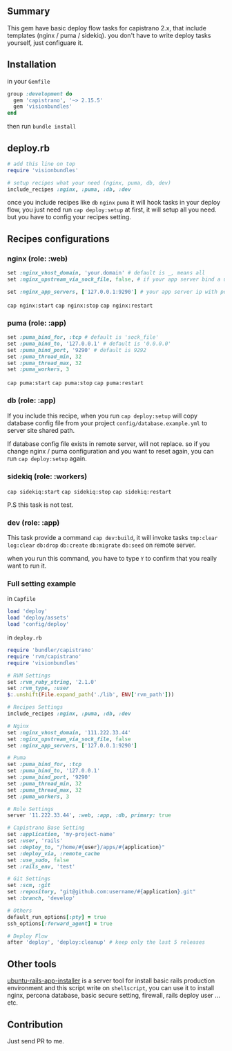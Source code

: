 ## Summary

This gem have basic deploy flow tasks for capistrano 2.x, that include templates (nginx / puma / sidekiq). you don't have to write deploy tasks yourself, just configuare it.

## Installation


in your `Gemfile`

```ruby
group :development do
  gem 'capistrano', '~> 2.15.5'
  gem 'visionbundles'
end
```

then run `bundle install`


## deploy.rb

```ruby
# add this line on top
require 'visionbundles'

# setup recipes what your need (nginx, puma, db, dev)
include_recipes :nginx, :puma, :db, :dev
```

once you include recipes like `db` `nginx` `puma` it will hook tasks in your deploy flow, you just need run `cap deploy:setup` at first, it will setup all you need. but you have to config your recipes setting.


## Recipes configurations

### nginx (role: :web)

```ruby
set :nginx_vhost_domain, 'your.domain' # default is _, means all
set :nginx_upstream_via_sock_file, false, # if your app server bind a unix socket file, you need setup to true

set :nginx_app_servers, ['127.0.0.1:9290'] # your app server ip with port
```

`cap nginx:start`
`cap nginx:stop`
`cap nginx:restart`


### puma (role: :app)

```ruby
set :puma_bind_for, :tcp # default is 'sock_file'
set :puma_bind_to, '127.0.0.1' # default is '0.0.0.0'
set :puma_bind_port, '9290' # default is 9292
set :puma_thread_min, 32
set :puma_thread_max, 32
set :puma_workers, 3
```

`cap puma:start`
`cap puma:stop`
`cap puma:restart`


### db (role: :app)

If you include this recipe, when you run `cap deploy:setup` will copy database config file from your project `config/database.example.yml` to server site shared path.

If database config file exists in remote server, will not replace. so if you change nginx / puma configuration and you want to reset again, you can run `cap deploy:setup` again.

### sidekiq (role: :workers)

`cap sidekiq:start`
`cap sidekiq:stop`
`cap sidekiq:restart`

P.S this task is not test.


### dev (role: :app)

This task provide a command `cap dev:build`, it will invoke tasks `tmp:clear` `log:clear` `db:drop` `db:create` `db:migrate` `db:seed` on remote server.

when you run this command, you have to type `Y` to confirm that you really want to run it.


### Full setting example


in `Capfile`

```ruby
load 'deploy'
load 'deploy/assets'
load 'config/deploy'
```

in `deploy.rb`

```ruby
require 'bundler/capistrano'
require 'rvm/capistrano'
require 'visionbundles'

# RVM Settings
set :rvm_ruby_string, '2.1.0'
set :rvm_type, :user
$:.unshift(File.expand_path('./lib', ENV['rvm_path']))

# Recipes Settings
include_recipes :nginx, :puma, :db, :dev

# Nginx
set :nginx_vhost_domain, '111.222.33.44'
set :nginx_upstream_via_sock_file, false
set :nginx_app_servers, ['127.0.0.1:9290']

# Puma
set :puma_bind_for, :tcp
set :puma_bind_to, '127.0.0.1'
set :puma_bind_port, '9290'
set :puma_thread_min, 32
set :puma_thread_max, 32
set :puma_workers, 3

# Role Settings
server '11.222.33.44', :web, :app, :db, primary: true

# Capistrano Base Setting
set :application, 'my-project-name'
set :user, 'rails'
set :deploy_to, "/home/#{user}/apps/#{application}"
set :deploy_via, :remote_cache
set :use_sudo, false
set :rails_env, 'test'

# Git Settings
set :scm, :git
set :repository, "git@github.com:username/#{application}.git"
set :branch, 'develop'

# Others
default_run_options[:pty] = true
ssh_options[:forward_agent] = true

# Deploy Flow
after 'deploy', 'deploy:cleanup' # keep only the last 5 releases
```


## Other tools

[ubuntu-rails-app-installer](https://github.com/afunction/ubuntu-rails-app-installer) is a server tool for install basic rails production environment and this script write on `shellscript`, you can use it to install nginx, percona database, basic secure setting, firewall, rails deploy user ... etc.


## Contribution

Just send PR to me.





